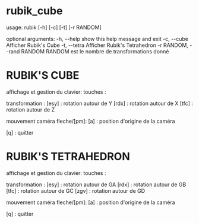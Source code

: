 # rubik_cube

usage: rubik [-h] [-c] [-t] [-r RANDOM]

optional arguments:
  -h, --help            show this help message and exit
  -c, --cube            Afficher Rubik's Cube
  -t, --tetra           Afficher Rubik's Tetrahedron
  -r RANDOM, --rand RANDOM
                        RANDOM est le nombre de transformations donné


#                     RUBIK'S CUBE           
                                
 affichage et gestion du clavier:
 touches : 

 transformation : 
 [esy]   : rotation autour de Y 
 [rdx]   : rotation autour de X 
 [tfc]   : rotation autour de Z 

 mouvement caméra fleche/[pm]:
 [a]     : position d'origine de la caméra

 [q]     : quitter




#                     RUBIK'S TETRAHEDRON      
                                
 affichage et gestion du clavier:
 touches : 

 transformation : 
 [esy]   : rotation autour de GA
 [rdx]   : rotation autour de GB
 [tfc]   : rotation autour de GC
 [zgv]   : rotation autour de GD

 mouvement caméra fleche/[pm]:
 [a]     : position d'origine de la caméra

 [q]     : quitter


